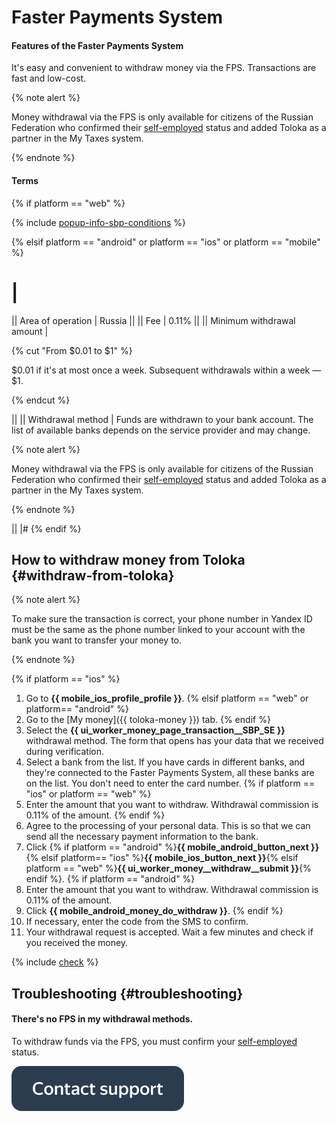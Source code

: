 # Faster Payments System

#### Features of the Faster Payments System

It's easy and convenient to withdraw money via the FPS. Transactions are fast and low-cost.

{% note alert %}

Money withdrawal via the FPS is only available for citizens of the Russian Federation who confirmed their [self-employed](../self-employed/about.md) status and added Toloka as a partner in the My Taxes system.

{% endnote %}


#### Terms

{% if platform == "web" %}

{% include [popup-info-sbp-conditions](../_includes/pay/popup-info/id-popup-info/sbp-conditions.md) %}

{% elsif platform == "android" or platform == "ios" or platform == "mobile" %}

# |
|| Area of operation | Russia ||
|| Fee | 0.11% ||
|| Minimum withdrawal amount |

{% cut "From $0.01 to $1" %}

$0.01 if it's at most once a week. Subsequent withdrawals within a week — $1.

{% endcut %}

||
|| Withdrawal method | Funds are withdrawn to your bank account. The list of available banks depends on the service provider and may change.

{% note alert %}

Money withdrawal via the FPS is only available for citizens of the Russian Federation who confirmed their [self-employed](../self-employed/about.md) status and added Toloka as a partner in the My Taxes system.

{% endnote %}

||
|#
{% endif %}

## How to withdraw money from Toloka {#withdraw-from-toloka}

{% note alert %}

To make sure the transaction is correct, your phone number in Yandex ID must be the same as the phone number linked to your account with the bank you want to transfer your money to.

{% endnote %}

{% if platform == "ios" %}
1. Go to **{{ mobile_ios_profile_profile }}**.
   {% elsif platform == "web" or platform== "android" %}
1. Go to the [My money]({{ toloka-money }}) tab.
   {% endif %}
1. Select the **{{ ui_worker_money_page_transaction__SBP_SE }}** withdrawal method. The form that opens has your data that we received during verification.
1. Select a bank from the list. If you have cards in different banks, and they're connected to the Faster Payments System, all these banks are on the list. You don't need to enter the card number.
   {% if platform == "ios" or platform == "web" %}
1. Enter the amount that you want to withdraw. Withdrawal commission is 0.11% of the amount.
   {% endif %}
1. Agree to the processing of your personal data. This is so that we can send all the necessary payment information to the bank.
1. Click {% if platform == "android" %}**{{ mobile_android_button_next }}**{% elsif platform== "ios" %}**{{ mobile_ios_button_next }}**{% elsif platform == "web" %}**{{ ui_worker_money__withdraw__submit }}**{% endif %}.
   {% if platform == "android" %}
1. Enter the amount that you want to withdraw. Withdrawal commission is 0.11% of the amount.
1. Click **{{ mobile_android_money_do_withdraw }}**.
   {% endif %}
1. If necessary, enter the code from the SMS to confirm.
1. Your withdrawal request is accepted. Wait a few minutes and check if you received the money.

{% include [check](../_includes/pay/about/check.md) %}



## Troubleshooting {#troubleshooting}

#### There's no FPS in my withdrawal methods.

To withdraw funds via the FPS, you must confirm your [self-employed](../self-employed/about.md) status.


[![](../assets/buttons/contact-support.svg)](../troubleshooting/troubleshooting.md#money_withdrawal)

